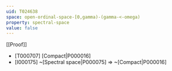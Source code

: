 ```yaml
---
uid: T024638
space: open-ordinal-space-[0,gamma)-(gamma-<-omega)
property: spectral-space
value: false
---
```

[[Proof]]

* [T000707] [Compact|P000016]
* [I000175] ~[Spectral space|P000075] => ~[Compact|P000016]

